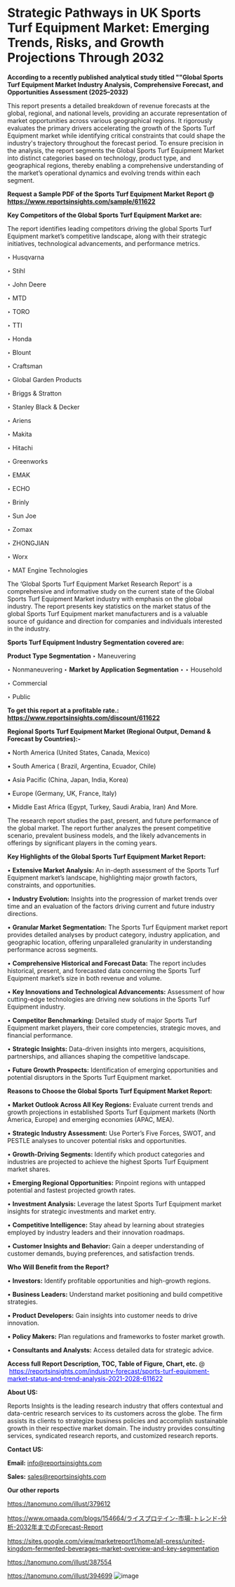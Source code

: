 # Strategic Pathways in UK Sports Turf Equipment Market: Emerging Trends, Risks, and Growth Projections Through 2032

<strong>According to a recently published analytical study titled ""Global Sports Turf Equipment Market Industry Analysis, Comprehensive Forecast, and Opportunities Assessment (2025–2032)</strong>

This report presents a detailed breakdown of revenue forecasts at the global, regional, and national levels, providing an accurate representation of market opportunities across various geographical regions. It rigorously evaluates the primary drivers accelerating the growth of the Sports Turf Equipment market while identifying critical constraints that could shape the industry's trajectory throughout the forecast period. To ensure precision in the analysis, the report segments the Global Sports Turf Equipment Market into distinct categories based on technology, product type, and geographical regions, thereby enabling a comprehensive understanding of the market’s operational dynamics and evolving trends within each segment.

<strong>Request a Sample PDF of the Sports Turf Equipment Market Report </strong><strong>@<a href=https://www.reportsinsights.com/sample/611622 style=color:#0000ff;> https://www.reportsinsights.com/sample/611622</a></strong></font>

<strong>Key Competitors of the Global Sports Turf Equipment Market are:</strong>

The report identifies leading competitors driving the global Sports Turf Equipment market’s competitive landscape, along with their strategic initiatives, technological advancements, and performance metrics.

‣ Husqvarna

‣ Stihl

‣ John Deere

‣ MTD

‣ TORO

‣ TTI

‣ Honda

‣ Blount

‣ Craftsman

‣ Global Garden Products

‣ Briggs & Stratton

‣ Stanley Black & Decker

‣ Ariens

‣ Makita

‣ Hitachi

‣ Greenworks

‣ EMAK

‣ ECHO

‣ Brinly

‣ Sun Joe

‣ Zomax

‣ ZHONGJIAN

‣ Worx

‣ MAT Engine Technologies

The ‘Global Sports Turf Equipment Market Research Report’ is a comprehensive and informative study on the current state of the Global Sports Turf Equipment Market industry with emphasis on the global industry. The report presents key statistics on the market status of the global Sports Turf Equipment market manufacturers and is a valuable source of guidance and direction for companies and individuals interested in the industry.

<strong>Sports Turf Equipment Industry Segmentation covered are:</strong>

<strong>Product Type Segmentation</strong>
‣
Maneuvering

‣ Nonmaneuvering
‣ 
<strong>Market by Application Segmentation</strong>
‣
‣  Household

‣ Commercial

‣ Public

<strong>To get this report at a profitable rate.: <a href=https://www.reportsinsights.com/discount/611622 style=color:#0000ff;>https://www.reportsinsights.com/discount/611622</a></strong></font>

<strong>Regional Sports Turf Equipment Market (Regional Output, Demand &amp; Forecast by Countries):-</strong>

• North America (United States, Canada, Mexico)

• South America ( Brazil, Argentina, Ecuador, Chile)

• Asia Pacific (China, Japan, India, Korea)

• Europe (Germany, UK, France, Italy)

• Middle East Africa (Egypt, Turkey, Saudi Arabia, Iran) And More.

The research report studies the past, present, and future performance of the global market. The report further analyzes the present competitive scenario, prevalent business models, and the likely advancements in offerings by significant players in the coming years.

<strong>Key Highlights of the Global Sports Turf Equipment Market Report:</strong>

• <strong>Extensive Market Analysis:</strong> An in-depth assessment of the Sports Turf Equipment market’s landscape, highlighting major growth factors, constraints, and opportunities.

• <strong>Industry Evolution:</strong> Insights into the progression of market trends over time and an evaluation of the factors driving current and future industry directions.

• <strong>Granular Market Segmentation:</strong> The Sports Turf Equipment market report provides detailed analyses by product category, industry application, and geographic location, offering unparalleled granularity in understanding performance across segments.

• <strong>Comprehensive Historical and Forecast Data:</strong> The report includes historical, present, and forecasted data concerning the Sports Turf Equipment market’s size in both revenue and volume.

• <strong>Key Innovations and Technological Advancements:</strong> Assessment of how cutting-edge technologies are driving new solutions in the Sports Turf Equipment industry.

• <strong>Competitor Benchmarking:</strong> Detailed study of major Sports Turf Equipment market players, their core competencies, strategic moves, and financial performance.

• <strong>Strategic Insights:</strong> Data-driven insights into mergers, acquisitions, partnerships, and alliances shaping the competitive landscape.

• <strong>Future Growth Prospects:</strong> Identification of emerging opportunities and potential disruptors in the Sports Turf Equipment market.

<strong>Reasons to Choose the Global Sports Turf Equipment Market Report:</strong>

• <strong>Market Outlook Across All Key Regions:</strong> Evaluate current trends and growth projections in established Sports Turf Equipment markets (North America, Europe) and emerging economies (APAC, MEA).

• <strong>Strategic Industry Assessment:</strong> Use Porter’s Five Forces, SWOT, and PESTLE analyses to uncover potential risks and opportunities.

• <strong>Growth-Driving Segments:</strong> Identify which product categories and industries are projected to achieve the highest Sports Turf Equipment market shares.

• <strong>Emerging Regional Opportunities:</strong> Pinpoint regions with untapped potential and fastest projected growth rates.

• <strong>Investment Analysis:</strong> Leverage the latest Sports Turf Equipment market insights for strategic investments and market entry.

• <strong>Competitive Intelligence:</strong> Stay ahead by learning about strategies employed by industry leaders and their innovation roadmaps.

• <strong>Customer Insights and Behavior:</strong> Gain a deeper understanding of customer demands, buying preferences, and satisfaction trends.

<strong>Who Will Benefit from the Report?</strong>

• <strong>Investors:</strong> Identify profitable opportunities and high-growth regions.

• <strong>Business Leaders:</strong> Understand market positioning and build competitive strategies.

• <strong>Product Developers:</strong> Gain insights into customer needs to drive innovation.

• <strong>Policy Makers:</strong> Plan regulations and frameworks to foster market growth.

• <strong>Consultants and Analysts:</strong> Access detailed data for strategic advice.
</ul>
<strong>Access full Report Description, TOC, Table of Figure, Chart, etc. </strong>@  <a href=https://reportsinsights.com/industry-forecast/sports-turf-equipment-market-status-and-trend-analysis-2021-2028-611622 style=color:#0000ff;>https://reportsinsights.com/industry-forecast/sports-turf-equipment-market-status-and-trend-analysis-2021-2028-611622</a></font>

<strong><strong>About US</strong>:</strong>

Reports Insights is the leading research industry that offers contextual and data-centric research services to its customers across the globe. The firm assists its clients to strategize business policies and accomplish sustainable growth in their respective market domain. The industry provides consulting services, syndicated research reports, and customized research reports.

<strong>Contact US:</strong>

<p class=""""><b>Email:</b> <a href=mailto:info@reportsinsights.com>info@reportsinsights.com</a></p>
<p class=""""><b>Sales:</b> <a href=mailto:sales@reportsinsights.com>sales@reportsinsights.com</a></p>

<strong>Our other reports</strong>

<a href=https://tanomuno.com/illust/379612>https://tanomuno.com/illust/379612</a>

<a href=https://www.omaada.com/blogs/154664/ライスプロテイン-市場-トレンド-分析-2032年までのForecast-Report>https://www.omaada.com/blogs/154664/ライスプロテイン-市場-トレンド-分析-2032年までのForecast-Report</a>

<a href=https://sites.google.com/view/marketreport1/home/all-press/united-kingdom-fermented-beverages-market-overview-and-key-segmentation>https://sites.google.com/view/marketreport1/home/all-press/united-kingdom-fermented-beverages-market-overview-and-key-segmentation</a>

<a href=https://tanomuno.com/illust/387554>https://tanomuno.com/illust/387554</a>

<a href=https://tanomuno.com/illust/394699>https://tanomuno.com/illust/394699</a>
![image](https://github.com/user-attachments/assets/7dd5303c-e02d-46d5-8877-c1280bf8d23e)

